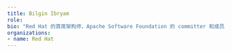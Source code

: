```yaml
---
title: Bilgin Ibryam
role: 
bio: "Red Hat 的首席架构师，Apache Software Foundation 的 committer 和成员。开源的布道师、博客作者，偶尔演讲，著有书籍 Kubernetes Patterns 和 Camel Design Patterns。"
organizations:
- name: Red Hat
---
```



